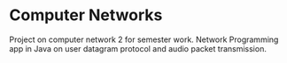 # Computer Networks
Project on computer network 2 for semester work. Network Programming app in Java on user datagram protocol and audio packet transmission.
